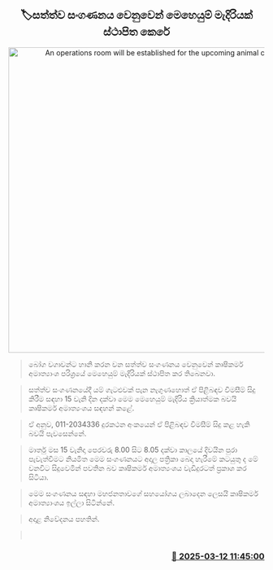 <p align='center'><b><h2 align='center' title='An operations room will be established for the upcoming animal census'>🏷සත්ත්ව සංගණනය වෙනුවෙන් මෙහෙයුම් මැදිරියක් ස්ථාපිත කෙරේ</h2></b></p>
<p align='center'><img src='https://helakuru.sgp1.cdn.digitaloceanspaces.com/esana/images/lib/rilava-nn-archived.jpg' width='600' alt='An operations room will be established for the upcoming animal census'></p>

> බෝග වගාවන්ට හානි කරන වන සත්ත්ව සංගණනය වෙනුවෙන් කෘෂිකර්ම අමාත්‍යාංශ පරිශ්‍රයේ මෙහෙයුම් මැදිරියක් ස්ථාපිත කර තිබෙනවා.

> සත්ත්ව සංගණනයේදී යම් ගැටළුවක් පැන නැගුණහොත් ඒ පිළිබඳව විමසීම් සිදු කිරීම සඳහා 15 වැනි දින දක්වා මෙම මෙහෙයුම් මැදිරිය ක්‍රියාත්මක බවයි කෘෂිකර්ම අමාත්‍යංශය සඳහන් කළේ.

> ඒ අනුව, 011-2034336 දුරකථන අංකයෙන් ඒ පිළිබඳව විමසීම් සිදු කළ හැකි බවයි පැවසෙන්නේ.

> මාර්තු මස 15 වැනිදා පෙරවරු 8.00 සිට 8.05 දක්වා කාලයේ දිවයින පුරා පැවැත්වීමට නියමිත මෙම සංගණනයට අදාල පත්‍රිකා බෙදා හැරීමේ කටයුතු ද මේ වනවිට සිදුවෙමින් පවතින බව කෘෂිකර්ම අමාත්‍යංශය වැඩිදුරටත් ප්‍රකාශ කර සිටියා.

> මෙම සංගණනය සඳහා මහජනතාවගේ සහයෝගය ලබාදෙන ලෙසයි කෘෂිකර්ම අමාත්‍යාංශය ඉල්ලා සිටින්නේ.

> අදාළ නිවේදනය පහතින්.

>  



<h3 align='right'><a href='https://www.helakuru.lk/esana/p/108274/'>📅 2025-03-12 11:45:00</a></h3>
